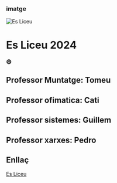 ### imatge
![Es Liceu](https://esliceu.cat/wp-content/uploads/2023/02/logo_llac%CC%A7n.png)

# Es Liceu 2024

#### :smile:

## Professor Muntatge: Tomeu

## Professor ofimatica: Cati

## Professor sistemes: Guillem

## Professor xarxes: Pedro

## Enllaç

[Es Liceu](https://esliceu.cat/)